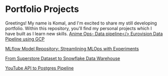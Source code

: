 # Portfolio Projects
Greetings! My name is Komal, and I'm excited to share my still developing portfolio. Within this repository, you'll find my personal projects which I have built as I learn new skills.
<a href="https://github.com/Akomal/AnimeOps/tree/main">Anime Ops- Data pipeline</>
<a href="https://github.com/Akomal/Eurovision-Data-Pipeline-using-GCP">Eurovision Data Pipeline using GCP</a>

<a href="https://github.com/Akomal/Mlflow-Experiments">MLflow Model Repository: Streamlining MLOps with Experiments</a>

<a href="https://github.com/Akomal/From-Superstore-Dataset-to-Snowflake-Data-Warehouse">From Superstore Dataset to Snowflake Data Warehouse</a>

<a href="https://github.com/Akomal/YouTube-API-to-Postgres-Pipeline">YouTube API to Postgres Pipeline</a>

